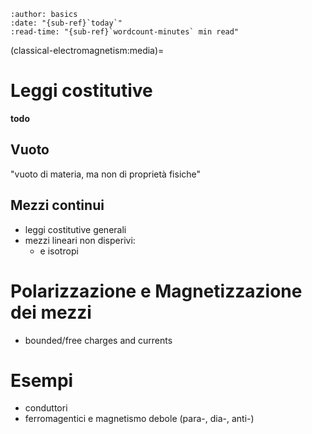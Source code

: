 ```{article-info}
:author: basics
:date: "{sub-ref}`today`"
:read-time: "{sub-ref}`wordcount-minutes` min read"
```

(classical-electromagnetism:media)=
# Leggi costitutive

**todo**

## Vuoto

"vuoto di materia, ma non di proprietà fisiche"

## Mezzi continui

- leggi costitutive generali
- mezzi lineari non disperivi:
  - e isotropi

# Polarizzazione e Magnetizzazione dei mezzi
- bounded/free charges and currents

# Esempi
- conduttori
- ferromagentici e magnetismo debole (para-, dia-, anti-)

